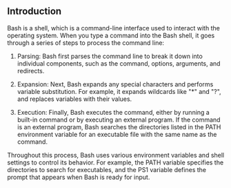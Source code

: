## Introduction

Bash is a shell, which is a command-line interface used to interact with the operating system. When you type a command into the Bash shell, it goes through a series of steps to process the command line:

1. Parsing: Bash first parses the command line to break it down into individual components, such as the command, options, arguments, and redirects.

2. Expansion: Next, Bash expands any special characters and performs variable substitution. For example, it expands wildcards like "*" and "?", and replaces variables with their values.

3. Execution: Finally, Bash executes the command, either by running a built-in command or by executing an external program. If the command is an external program, Bash searches the directories listed in the PATH environment variable for an executable file with the same name as the command.

Throughout this process, Bash uses various environment variables and shell settings to control its behavior. For example, the PATH variable specifies the directories to search for executables, and the PS1 variable defines the prompt that appears when Bash is ready for input.